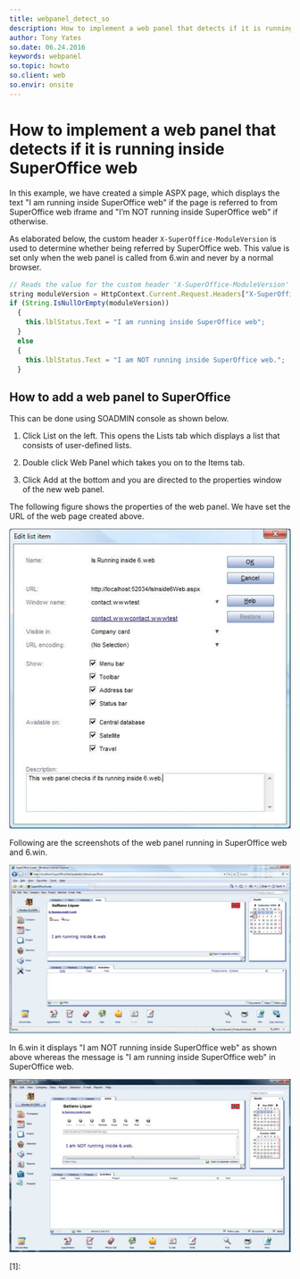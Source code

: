 ```yaml
---
title: webpanel_detect_so
description: How to implement a web panel that detects if it is running inside SuperOffice web
author: Tony Yates
so.date: 06.24.2016
keywords: webpanel
so.topic: howto
so.client: web
so.envir: onsite
---
```


# How to implement a web panel that detects if it is running inside SuperOffice web

In this example, we have created a simple ASPX page, which displays the text "I am running inside SuperOffice web" if the page is referred to from SuperOffice web iframe and "I’m NOT running inside SuperOffice web" if otherwise.

As elaborated below, the custom header `X-SuperOffice-ModuleVersion` is used to determine whether being referred by SuperOffice web. This value is set only when the web panel is called from 6.win and never by a normal browser.

```javascript
// Reads the value for the custom header 'X-SuperOffice-ModuleVersion'       
string moduleVersion = HttpContext.Current.Request.Headers["X-SuperOffice-ModuleVersion"];
if (String.IsNullOrEmpty(moduleVersion))
  {
    this.lblStatus.Text = "I am running inside SuperOffice web";
  }
  else
  {
    this.lblStatus.Text = "I am NOT running inside SuperOffice web.";
  }
 ```

## How to add a web panel to SuperOffice

This can be done using SOADMIN console as shown below.

1. Click List on the left. This opens the Lists tab which displays a list that consists of user-defined lists.

2. Double click Web Panel which takes you on to the Items tab.

3. Click Add at the bottom and you are directed to the properties window of the new web panel.

The following figure shows the properties of the web panel. We have set the URL of the web page created above.

![01][img1]

Following are the screenshots of the web panel running in SuperOffice web and 6.win.

![02][img2]

In 6.win it displays "I am NOT running inside SuperOffice web" as shown above whereas the message is "I am running inside SuperOffice web" in SuperOffice web.

![03][img3]

<!-- Referenced links -->
[1]:

<!-- Referenced images -->
[img1]: media/image001.jpg
[img2]: media/image003.jpg
[img3]: media/image002.jpg
